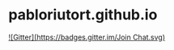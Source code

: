 # pabloriutort.github.io
[![Gitter](https://badges.gitter.im/Join Chat.svg)](https://gitter.im/pabloriutort/pabloriutort.github.io?utm_source=badge&utm_medium=badge&utm_campaign=pr-badge&utm_content=badge)